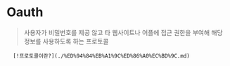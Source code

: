# Oauth
 > 사용자가 비밀번호를 제공 않고 타 웹사이트나 어플에 접근 권한을 부여해 해당 정보를 사용하도록 하는 프로토콜
 ```
   [!프로토콜이란?](./%ED%94%84%EB%A1%9C%ED%86%A0%EC%BD%9C.md)
 ```